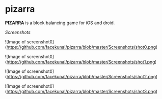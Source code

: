 # pizarra
**PIZARRA** is a block balancing game for iOS and droid.

*Screenshots*

![Image of screenshot0]
(https://github.com/facekunal/pizarra/blob/master/Screenshots/shot0.png)

![Image of screenshot0]
(https://github.com/facekunal/pizarra/blob/master/Screenshots/shot1.png)

![Image of screenshot0]
(https://github.com/facekunal/pizarra/blob/master/Screenshots/shot2.png)

![Image of screenshot0]
(https://github.com/facekunal/pizarra/blob/master/Screenshots/shot3.png)
